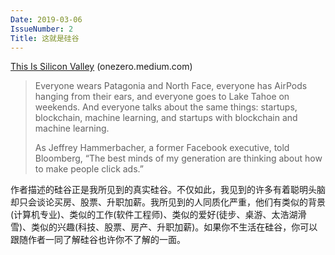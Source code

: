 ```yaml
---
Date: 2019-03-06
IssueNumber: 2
Title: 这就是硅谷
---
```


[This Is Silicon Valley](https://onezero.medium.com/this-is-silicon-valley-3c4583d6e7c2) (onezero.medium.com)

> Everyone wears Patagonia and North Face, everyone has AirPods hanging from their ears, and everyone goes to Lake Tahoe on weekends. And everyone talks about the same things: startups, blockchain, machine learning, and startups with blockchain and machine learning.
>
> As Jeffrey Hammerbacher, a former Facebook executive, told Bloomberg, “The best minds of my generation are thinking about how to make people click ads.”

作者描述的硅谷正是我所见到的真实硅谷。不仅如此，我见到的许多有着聪明头脑却只会谈论买房、股票、升职加薪。我所见到的人同质化严重，他们有类似的背景(计算机专业)、类似的工作(软件工程师)、类似的爱好(徒步、桌游、太浩湖滑雪)、类似的兴趣(科技、股票、房产、升职加薪)。如果你不生活在硅谷，你可以跟随作者一同了解硅谷也许你不了解的一面。
